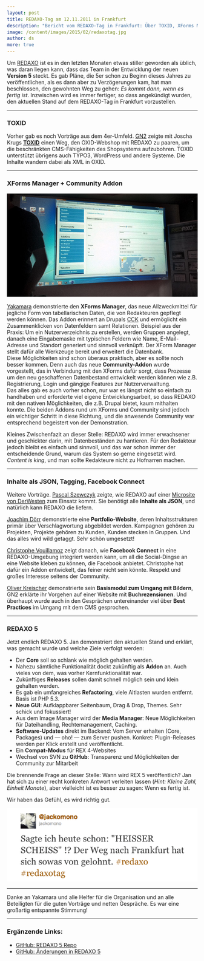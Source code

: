 ```yaml
---
layout: post
title: REDAXO-Tag am 12.11.2011 in Frankfurt
description: "Bericht vom REDAXO-Tag in Frankfurt: Über TOXID, XForms Manager + Community und dem anstehenden REDAXO 5."
image: /content/images/2015/02/redaxotag.jpg
author: ds
more: true
---
```


Um [REDAXO](http://redaxo.org) ist es in den letzten Monaten etwas stiller geworden als üblich, was daran liegen kann, dass das Team in der Entwicklung der neuen **Version 5** steckt. Es gab Pläne, die 5er schon zu Beginn dieses Jahres zu veröffentlichen, als es dann aber zu Verzögerungen kam, hat man beschlossen, den gewohnten Weg zu gehen: *Es kommt dann, wenn es fertig ist*. Inzwischen wird es immer fertiger, so dass angekündigt wurden, den aktuellen Stand auf dem REDAXO-Tag in Frankfurt vorzustellen.

---

### TOXID

Vorher gab es noch Vorträge aus dem 4er-Umfeld. [GN2](http://www.gn2-netwerk.de) zeigte mit Joscha Krugs **[TOXID](http://www.toxid.org/)** einen Weg, den OXID-Webshop mit REDAXO zu paaren, um die beschränkten CMS-Fähigkeiten des Shopsystems aufzubohren. TOXID unterstützt übrigens auch TYPO3, WordPress und andere Systeme. Die Inhalte wandern dabei als XML in OXID.

---

### XForms Manager + Community Addon

![Foto](/content/images/2015/02/redaxotag.jpg)

[Yakamara](http://www.yakamara.de) demonstrierte den **XForms Manager**, das neue Allzweckmittel für jegliche Form von tabellarischen Daten, die von Redakteuren gepflegt werden können. Das Addon erinnert an Drupals [CCK](http://drupal.org/project/cck) und ermöglicht ein Zusammenklicken von Datenfeldern samt Relationen. Beispiel aus der Praxis: Um ein Nutzerverzeichnis zu erstellen, werden Gruppen angelegt, danach eine Eingabemaske mit typischen Feldern wie Name, E-Mail-Adresse und Standort generiert und sinnvoll verknüpft. Der XForm Manager stellt dafür alle Werkzeuge bereit und erweitert die Datenbank.  
 Diese Möglichkeiten sind schon überaus praktisch, aber es sollte noch besser kommen. Denn auch das neue **Community-Addon** wurde vorgestellt, das in Verbindung mit den XForms dafür sorgt, dass Prozesse um den neu geschaffenen Datenbestand entwickelt werden können wie z.B. Registrierung, Login und gängige Features zur Nutzerverwaltung.  
 Das alles gab es auch vorher schon, nur war es längst nicht so einfach zu handhaben und erforderte viel eigene Entwicklungsarbeit, so dass REDAXO mit den nativen Möglichkeiten, die z.B. Drupal bietet, kaum mithalten konnte. Die beiden Addons rund um XForms und Community sind jedoch ein wichtiger Schritt in diese Richtung, und die anwesende Community war entsprechend begeistert von der Demonstration.

Kleines Zwischenfazit an dieser Stelle: REDAXO wird immer erwachsener und geschickter darin, mit Datenbeständen zu hantieren. Für den Redakteur jedoch bleibt es einfach und sinnvoll, und das war schon immer der entscheidende Grund, warum das System so gerne eingesetzt wird. *Content is king*, und man sollte Redakteure nicht zu Hofnarren machen.

---

### Inhalte als JSON, Tagging, Facebook Connect

Weitere Vorträge. [Pascal Szewczyk](http://www.peppmedien.de) zeigte, wie REDAXO auf einer [Microsite von DerWesten](http://envio.derwesten.de) zum Einsatz kommt. Sie benötigt alle **Inhalte als JSON**, und natürlich kann REDAXO die liefern.

[Joachim Dörr](http://www.doerr-softwaredevelopment.com) demonstrierte eine **Portfolio-Website**, deren Inhaltsstrukturen primär über Verschlagwortung abgebildet werden. Kampagnen gehören zu Projekten, Projekte gehören zu Kunden, Kunden stecken in Gruppen. Und das alles wird wild getaggt. Sehr schön umgesetzt!

[Christophe Vouillamoz](http://www.profil1.ch/profil1.html?member=41) zeigt danach, wie **Facebook Connect** in eine REDAXO-Umgebung integriert werden kann, um all die Social-Dingse an eine Website kleben zu können, die Facebook anbietet. Christophe hat dafür ein Addon entwickelt, das feiner nicht sein könnte. Respekt und großes Interesse seitens der Community.

[Oliver Kreischer](http://kreischer.de) demonstrierte sein **Basismodul zum Umgang mit Bildern**, GN2 erklärte ihr Vorgehen auf einer Website mit **Buchrezensionen**. Und überhaupt wurde auch in den Gesprächen untereinander viel über **Best Practices** im Umgang mit dem CMS gesprochen.

---

### REDAXO 5

Jetzt endlich REDAXO 5. Jan demonstriert den aktuellen Stand und erklärt, was gemacht wurde und welche Ziele verfolgt werden:

- Der **Core** soll so schlank wie möglich gehalten werden.
- Nahezu sämtliche Funktionalität dockt zukünftig als **Addon** an. Auch vieles von dem, was vorher Kernfunktionalität war.
- Zukünftiges **Releases** sollen damit schnell möglich sein und klein gehalten werden.
- Es gab ein umfangreiches **Refactoring**, viele Altlasten wurden entfernt. Basis ist PHP 5.3.
- **Neue GUI**: Aufklappbarer Seitenbaum, Drag & Drop, Themes. Sehr schick und fokussiert!
- Aus dem Image Manager wird der **Media Manager**: Neue Möglichkeiten für Dateihandling, Rechtemanagement, Caching.
- **Software-Updates** direkt im Backend: Vom Server erhalten (Core, Packages) und — oho! — zum Server pushen. Konkret: Plugin-Releases werden per Klick erstellt und veröffentlicht.
- Ein **Compat-Modus** für REX 4-Websites
- Wechsel von SVN zu **GitHub**: Transparenz und Möglichkeiten der Community zur Mitarbeit

Die brennende Frage an dieser Stelle: Wann wird REX 5 veröffentlich? Jan hat sich zu einer recht konkreten Antwort verleiten lassen (*Hint: Kleine Zahl, Einheit Monate*), aber vielleicht ist es besser zu sagen: Wenn es fertig ist.

Wir haben das Gefühl, es wird richtig gut.

[![Tweet](/content/images/2015/02/redaxotag.png)](http://twitter.com/#!/jackomono/status/135370781608775680)

---

Danke an Yakamara und alle Helfer für die Organisation und an alle Beteiligten für die guten Vorträge und netten Gespräche. Es war eine großartig entspannte Stimmung!

---

### Ergänzende Links:

- [GitHub: REDAXO 5 Repo](https://github.com/redaxo/redaxo)
- [GitHub: Änderungen in REDAXO 5](https://github.com/redaxo/redaxo/wiki/Änderungen-in-REDAXO-5)


